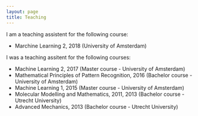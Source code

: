 ```yaml
---
layout: page
title: Teaching 
---
```


I am a teaching assistent for the following course:

* Marchine Learning 2, 2018 (University of Amsterdam)

I was a teaching assitent for the following courses:

* Machine Learning 2, 2017 (Master course - University of Amsterdam)
* Mathematical Principles of Pattern Recognition, 2016 (Bachelor course - University of Amsterdam)
* Machine Learning 1, 2015 (Master course - University of Amsterdam)
* Molecular Modelling and Mathematics, 2011, 2013 (Bachelor course - Utrecht University)
* Advanced Mechanics, 2013 (Bachelor course - Utrecht University)
